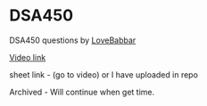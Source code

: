 # DSA450
DSA450 questions by [LoveBabbar](https://www.youtube.com/c/LoveBabbar1)

[Video link](https://www.youtube.com/watch?v=4iFALQ1ACdA)


sheet link - (go to video) or I have uploaded in repo


Archived - Will continue when get time.
